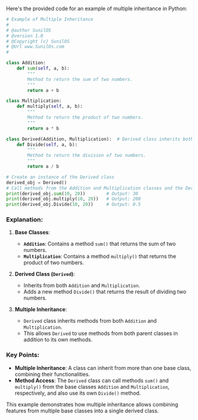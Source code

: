 Here's the provided code for an example of multiple inheritance in Python:

```python
# Example of Multiple Inheritance
#
# @author SunilOS  
# @version 1.0
# @Copyright (c) SunilOS  
# @Url www.SunilOs.com
#  

class Addition:
    def sum(self, a, b):
        """
        Method to return the sum of two numbers.
        """
        return a + b

class Multiplication:
    def multiply(self, a, b):
        """
        Method to return the product of two numbers.
        """
        return a * b

class Derived(Addition, Multiplication):  # Derived class inherits both Addition and Multiplication base classes
    def Divide(self, a, b):
        """
        Method to return the division of two numbers.
        """
        return a / b

# Create an instance of the Derived class
derived_obj = Derived()
# Call methods from the Addition and Multiplication classes and the Derived class
print(derived_obj.sum(10, 20))        # Output: 30
print(derived_obj.multiply(10, 20))   # Output: 200
print(derived_obj.Divide(10, 20))     # Output: 0.5
```

### Explanation:

1. **Base Classes**:
   - **`Addition`**: Contains a method `sum()` that returns the sum of two numbers.
   - **`Multiplication`**: Contains a method `multiply()` that returns the product of two numbers.

2. **Derived Class (`Derived`)**:
   - Inherits from both `Addition` and `Multiplication`.
   - Adds a new method `Divide()` that returns the result of dividing two numbers.

3. **Multiple Inheritance**:
   - `Derived` class inherits methods from both `Addition` and `Multiplication`.
   - This allows `Derived` to use methods from both parent classes in addition to its own methods.

### Key Points:
- **Multiple Inheritance**: A class can inherit from more than one base class, combining their functionalities.
- **Method Access**: The `Derived` class can call methods `sum()` and `multiply()` from the base classes `Addition` and `Multiplication`, respectively, and also use its own `Divide()` method.

This example demonstrates how multiple inheritance allows combining features from multiple base classes into a single derived class.
